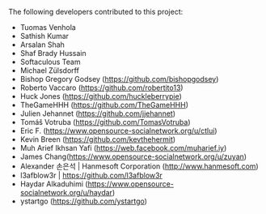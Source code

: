 The following developers contributed to this project:

* Tuomas Venhola
* Sathish Kumar
* Arsalan Shah
* Shaf Brady Hussain
* Softaculous Team
* Michael Zülsdorff
* Bishop Gregory Godsey (https://github.com/bishopgodsey)
* Roberto Vaccaro (https://github.com/robertito13)
* Huck Jones (https://github.com/huckleberrypie)
* TheGameHHH (https://github.com/TheGameHHH)
* Julien Jehannet (https://github.com/jjehannet)
* Tomáš Votruba (https://github.com/TomasVotruba)
* Eric F. (https://www.opensource-socialnetwork.org/u/ctlui)
* Kevin Breen (https://github.com/kevthehermit)
* Muh Arief Ikhsan Yafi (https://web.facebook.com/muharief.iy)
* James Chang(https://www.opensource-socialnetwork.org/u/zuyan)
* Alexander 손은석 | Hanmesoft Corporation (http://www.hanmesoft.com)
* l3afblow3r | https://github.com/l3afblow3r
* Haydar Alkaduhimi (https://www.opensource-socialnetwork.org/u/haydar)
* ystartgo (https://github.com/ystartgo)
